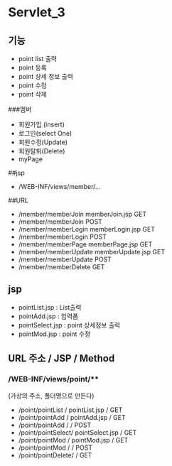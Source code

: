 # Servlet_3
 
## 기능
- point list 출력
- point 등록
- point 상세 정보 출력
- point 수정
- point 삭제

###멤버
- 회원가입 (insert)
- 로그인(select One)
- 회원수정(Update)
- 회원탈퇴(Delete)
- myPage

##jsp
- /WEB-INF/views/member/...

##URL
- /member/memberJoin		memberJoin.jsp		GET
- /member/memberJoin							POST
- /member/memberLogin		memberLogin.jsp		GET
- /member/memberLogin							POST
- /member/memberPage 		memberPage.jsp		GET
- /member/memberUpdate 		memberUpdate.jsp	GET
- /member/memberUpdate 							POST
- /member/memberDelete							GET

## jsp 
- pointList.jsp		: List출력
- pointAdd.jsp		: 입력폼
- pointSelect.jsp	: point 상세정보 출력
- pointMod.jsp		: point 수정

## URL 주소			/	JSP				/ Method
### /WEB-INF/views/point/**
(가상의 주소, 폴더명으로 만든다)
- /point/pointList	/	pointList.jsp	/ GET
- /point/pointAdd	/	pointAdd.jsp	/ GET
- /point/pointAdd	/					/ POST
- /point/pointSelect/	pointSelect.jsp	/ GET
- /point/pointMod	/	pointMod.jsp	/ GET
- /point/pointMod	/					/ POST
- /point/pointDelete/					/ GET
 

